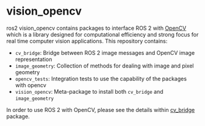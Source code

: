 vision_opencv
=============
ros2 vision_opencv contains packages to interface ROS 2 with [OpenCV](http://opencv.org/) which is a library designed for computational efficiency and strong focus for real time computer vision applications. This repository contains:
* `cv_bridge`: Bridge between ROS 2 image messages and OpenCV image representation
* `image_geometry`: Collection of methods for dealing with image and pixel geometry
* `opencv_tests`: Integration tests to use the capability of the packages with opencv
* `vision_opencv`: Meta-package to install both `cv_bridge` and `image_geometry`

In order to use ROS 2 with OpenCV, please see the details within [cv_bridge](https://github.com/ros-perception/vision_opencv/tree/ros2/cv_bridge) package.

